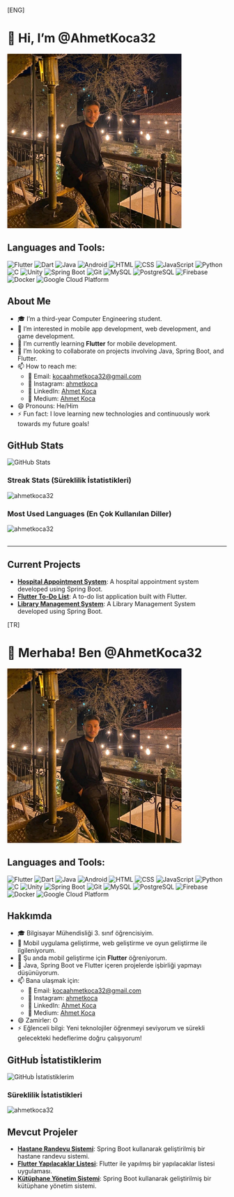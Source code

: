 [ENG]
# 👋 Hi, I’m @AhmetKoca32

<img src="https://github.com/AhmetKoca32/PersonalPortfolio/blob/main/1713706264886.jfif" alt="Profile Banner" width="400" height="400">

## Languages and Tools:

<p align="left">
  <!-- Flutter -->
  <img src="https://img.icons8.com/color/48/000000/flutter.png" alt="Flutter" width="40" height="40"/>
  <!-- Dart -->
  <img src="https://img.icons8.com/color/48/000000/dart.png" alt="Dart" width="40" height="40"/>
  <!-- Java -->
  <img src="https://img.icons8.com/color/48/000000/java-coffee-cup-logo.png" alt="Java" width="40" height="40"/>
  <!-- Android (Java) -->
  <img src="https://img.icons8.com/color/48/000000/android-os.png" alt="Android" width="40" height="40"/>
  <!-- HTML -->
  <img src="https://img.icons8.com/color/48/000000/html-5.png" alt="HTML" width="40" height="40"/>
  <!-- CSS -->
  <img src="https://img.icons8.com/color/48/000000/css3.png" alt="CSS" width="40" height="40"/>
  <!-- JavaScript -->
  <img src="https://img.icons8.com/color/48/000000/javascript.png" alt="JavaScript" width="40" height="40"/>
  <!-- Python -->
  <img src="https://img.icons8.com/color/48/000000/python.png" alt="Python" width="40" height="40"/>
  <!-- C -->
  <img src="https://img.icons8.com/color/48/000000/c-programming.png" alt="C" width="40" height="40"/>
  <!-- Unity -->
  <img src="https://img.icons8.com/color/48/000000/unity.png" alt="Unity" width="40" height="40"/>
  <!-- Spring Boot -->
  <img src="https://img.icons8.com/color/48/000000/spring-logo.png" alt="Spring Boot" width="40" height="40"/>
  <!-- Git -->
  <img src="https://img.icons8.com/color/48/000000/git.png" alt="Git" width="40" height="40"/>
  <!-- MySQL -->
  <img src="https://img.icons8.com/fluency/48/000000/mysql-logo.png" alt="MySQL" width="40" height="40"/>
  <!-- PostgreSQL -->
  <img src="https://img.icons8.com/color/48/000000/postgreesql.png" alt="PostgreSQL" width="40" height="40"/>
  <!-- Firebase -->
  <img src="https://img.icons8.com/color/48/000000/firebase.png" alt="Firebase" width="40" height="40"/>
  <!-- Docker -->
  <img src="https://img.icons8.com/color/48/000000/docker.png" alt="Docker" width="40" height="40"/>
  <!-- Google Cloud Platform -->
  <img src="https://img.icons8.com/color/48/000000/google-cloud.png" alt="Google Cloud Platform" width="40" height="40"/>
  <!-- Eklemek istediğiniz diğer ikonları da buraya ekleyebilirsiniz -->
</p>


## About Me

- 🎓 I’m a third-year Computer Engineering student.
- 👀 I’m interested in mobile app development, web development, and game development.
- 🌱 I’m currently learning **Flutter** for mobile development.
- 💞️ I’m looking to collaborate on projects involving Java, Spring Boot, and Flutter.
- 📫 How to reach me: 
  - 📧 Email: [kocaahmetkoca32@gmail.com](mailto:kocaahmetkoca32@gmail.com)
  - 📸 Instagram: [ahmetkoca](https://www.instagram.com/ahmetkoca/)
  - 💼 LinkedIn: [Ahmet Koca](https://www.linkedin.com/in/ahmet-koca-75a995258/)
  - 📝 Medium: [Ahmet Koca](https://medium.com/@ahmetkocaa)
- 😄 Pronouns: He/Him
- ⚡ Fun fact: I love learning new technologies and continuously work towards my future goals!

## GitHub Stats

![GitHub Stats](https://github-readme-stats.vercel.app/api?username=AhmetKoca32&show_icons=true&theme=chartreuse-dark)

### Streak Stats (Süreklilik İstatistikleri)

<img src="https://github-readme-streak-stats.herokuapp.com/?user=AhmetKoca32&theme=chartreuse-dark" alt="ahmetkoca32" />


### Most Used Languages (En Çok Kullanılan Diller)

<p><img align="left" src="https://github-readme-stats.vercel.app/api/top-langs?username=ahmetkoca32&show_icons=true&locale=en&layout=compact&theme=merko" alt="ahmetkoca32" /></p>
<br></br>

---



## Current Projects

- **[Hospital Appointment System](https://github.com/AhmetKoca32/Hospital-Appointment-System)**: A hospital appointment system developed using Spring Boot.
- **[Flutter To-Do List](https://github.com/AhmetKoca32/To-Do-List-App)**: A to-do list application built with Flutter.
- **[Library Management System](https://github.com/AhmetKoca32/Library-Management-System)**: A Library Management System developed using Spring Boot.

<!---
AhmetKoca32/AhmetKoca32 is a ✨ special ✨ repository because its `README.md` (this file) appears on your GitHub profile.
You can click the Preview link to take a look at your changes.
--->

[TR]
# 👋 Merhaba! Ben @AhmetKoca32

<img src="https://github.com/AhmetKoca32/PersonalPortfolio/blob/main/1713706264886.jfif" alt="Profile Banner" width="400" height="400">

## Languages and Tools:

<p align="left">
  <!-- Flutter -->
  <img src="https://img.icons8.com/color/48/000000/flutter.png" alt="Flutter" width="40" height="40"/>
  <!-- Dart -->
  <img src="https://img.icons8.com/color/48/000000/dart.png" alt="Dart" width="40" height="40"/>
  <!-- Java -->
  <img src="https://img.icons8.com/color/48/000000/java-coffee-cup-logo.png" alt="Java" width="40" height="40"/>
  <!-- Android (Java) -->
  <img src="https://img.icons8.com/color/48/000000/android-os.png" alt="Android" width="40" height="40"/>
  <!-- HTML -->
  <img src="https://img.icons8.com/color/48/000000/html-5.png" alt="HTML" width="40" height="40"/>
  <!-- CSS -->
  <img src="https://img.icons8.com/color/48/000000/css3.png" alt="CSS" width="40" height="40"/>
  <!-- JavaScript -->
  <img src="https://img.icons8.com/color/48/000000/javascript.png" alt="JavaScript" width="40" height="40"/>
  <!-- Python -->
  <img src="https://img.icons8.com/color/48/000000/python.png" alt="Python" width="40" height="40"/>
  <!-- C -->
  <img src="https://img.icons8.com/color/48/000000/c-programming.png" alt="C" width="40" height="40"/>
  <!-- Unity -->
  <img src="https://img.icons8.com/color/48/000000/unity.png" alt="Unity" width="40" height="40"/>
  <!-- Spring Boot -->
  <img src="https://img.icons8.com/color/48/000000/spring-logo.png" alt="Spring Boot" width="40" height="40"/>
  <!-- Git -->
  <img src="https://img.icons8.com/color/48/000000/git.png" alt="Git" width="40" height="40"/>
  <!-- MySQL -->
  <img src="https://img.icons8.com/fluency/48/000000/mysql-logo.png" alt="MySQL" width="40" height="40"/>
  <!-- PostgreSQL -->
  <img src="https://img.icons8.com/color/48/000000/postgreesql.png" alt="PostgreSQL" width="40" height="40"/>
  <!-- Firebase -->
  <img src="https://img.icons8.com/color/48/000000/firebase.png" alt="Firebase" width="40" height="40"/>
  <!-- Docker -->
  <img src="https://img.icons8.com/color/48/000000/docker.png" alt="Docker" width="40" height="40"/>
  <!-- Google Cloud Platform -->
  <img src="https://img.icons8.com/color/48/000000/google-cloud.png" alt="Google Cloud Platform" width="40" height="40"/>
  <!-- Eklemek istediğiniz diğer ikonları da buraya ekleyebilirsiniz -->
</p>



## Hakkımda

- 🎓 Bilgisayar Mühendisliği 3. sınıf öğrencisiyim.
- 👀 Mobil uygulama geliştirme, web geliştirme ve oyun geliştirme ile ilgileniyorum.
- 🌱 Şu anda mobil geliştirme için **Flutter** öğreniyorum.
- 💞️ Java, Spring Boot ve Flutter içeren projelerde işbirliği yapmayı düşünüyorum.
- 📫 Bana ulaşmak için: 
  - 📧 Email: [kocaahmetkoca32@gmail.com](mailto:kocaahmetkoca32@gmail.com)
  - 📸 Instagram: [ahmetkoca](https://www.instagram.com/ahmetkoca/)
  - 💼 LinkedIn: [Ahmet Koca](https://www.linkedin.com/in/ahmet-koca-75a995258/)
  - 📝 Medium: [Ahmet Koca](https://medium.com/@ahmetkocaa)
- 😄 Zamirler: O
- ⚡ Eğlenceli bilgi: Yeni teknolojiler öğrenmeyi seviyorum ve sürekli gelecekteki hedeflerime doğru çalışıyorum!

## GitHub İstatistiklerim

![GitHub İstatistiklerim](https://github-readme-stats.vercel.app/api?username=AhmetKoca32&show_icons=true&theme=chartreuse-dark)

### Süreklilik İstatistikleri

<img src="https://github-readme-streak-stats.herokuapp.com/?user=AhmetKoca32&theme=chartreuse-dark" alt="ahmetkoca32" />

## Mevcut Projeler

- **[Hastane Randevu Sistemi](https://github.com/AhmetKoca32/Hospital-Appointment-System)**: Spring Boot kullanarak geliştirilmiş bir hastane randevu sistemi.
- **[Flutter Yapılacaklar Listesi](https://github.com/AhmetKoca32/To-Do-List-App)**: Flutter ile yapılmış bir yapılacaklar listesi uygulaması.
- **[Kütüphane Yönetim Sistemi](https://github.com/AhmetKoca32/Library-Management-System)**: Spring Boot kullanarak geliştirilmiş bir kütüphane yönetim sistemi.

<!---
AhmetKoca32/AhmetKoca32 is a ✨ special ✨ repository because its `README.md` (this file) appears on your GitHub profile.
You can click the Preview link to take a look at your changes.
--->

